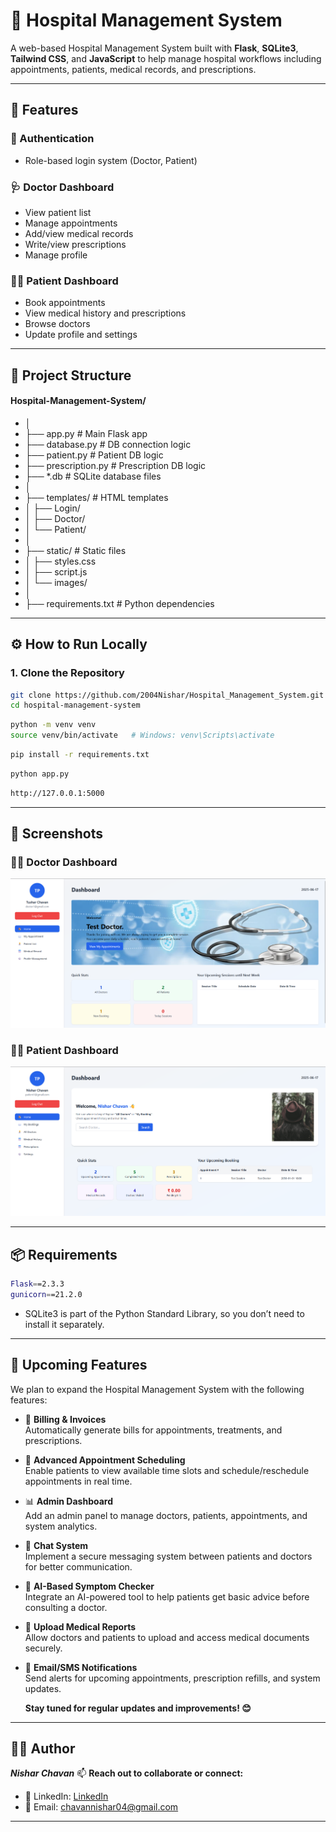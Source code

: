 # 🏥 Hospital Management System

A web-based Hospital Management System built with **Flask**, **SQLite3**, **Tailwind CSS**, and **JavaScript** to help manage hospital workflows including appointments, patients, medical records, and prescriptions.

---

## 📌 Features

### 🔐 Authentication
- Role-based login system (Doctor, Patient)

### 🩺 Doctor Dashboard
- View patient list
- Manage appointments
- Add/view medical records
- Write/view prescriptions
- Manage profile

### 👨‍⚕️ Patient Dashboard
- Book appointments
- View medical history and prescriptions
- Browse doctors
- Update profile and settings

---

## 📁 Project Structure
#### Hospital-Management-System/
- │
- ├── app.py # Main Flask app
- ├── database.py # DB connection logic
- ├── patient.py # Patient DB logic
- ├── prescription.py # Prescription DB logic
- ├── *.db # SQLite database files
- │
- ├── templates/ # HTML templates
- │ ├── Login/
- │ ├── Doctor/
- │ └── Patient/
- │
- ├── static/ # Static files
- │ ├── styles.css
- │ ├── script.js
- │ └── images/
- │
- ├── requirements.txt # Python dependencies


---

## ⚙️ How to Run Locally

### 1. Clone the Repository
```bash
git clone https://github.com/2004Nishar/Hospital_Management_System.git
cd hospital-management-system
```
```bash
python -m venv venv
source venv/bin/activate   # Windows: venv\Scripts\activate
```
```bash
pip install -r requirements.txt
```
```bash
python app.py
```
```bash
http://127.0.0.1:5000
```
---
## 📸 Screenshots
### 👨‍⚕️ Doctor Dashboard
![Doctor Dashboard](Screenshots/Doctor_dashboard.png)

### 🧑‍⚕️ Patient Dashboard
![Patient Dashboard](Screenshots/Patient_Dashboard.png)

---

## 📦 Requirements
```bash
Flask==2.3.3
gunicorn==21.2.0
```
- SQLite3 is part of the Python Standard Library, so you don’t need to install it separately.
---
## 🚧 Upcoming Features

We plan to expand the Hospital Management System with the following features:

- 🧾 **Billing & Invoices**  
  Automatically generate bills for appointments, treatments, and prescriptions.

- 📅 **Advanced Appointment Scheduling**  
  Enable patients to view available time slots and schedule/reschedule appointments in real time.

- 📊 **Admin Dashboard**  
  Add an admin panel to manage doctors, patients, appointments, and system analytics.

- 💬 **Chat System**  
  Implement a secure messaging system between patients and doctors for better communication.

- 🧠 **AI-Based Symptom Checker**  
  Integrate an AI-powered tool to help patients get basic advice before consulting a doctor.

- 📁 **Upload Medical Reports**  
  Allow doctors and patients to upload and access medical documents securely.

- 🔔 **Email/SMS Notifications**  
  Send alerts for upcoming appointments, prescription refills, and system updates.

  **Stay tuned for regular updates and improvements! 😊**
---
## 🙋‍♂️ Author
***Nishar Chavan***
📫 **Reach out to collaborate or connect:**
- 💼 LinkedIn: [LinkedIn](www.linkedin.com/in/nishar-chavan)
- 💌 Email: chavannishar04@gmail.com 
---
